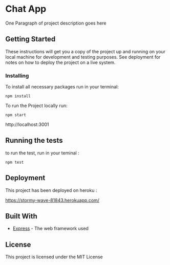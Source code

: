 # Chat App

One Paragraph of project description goes here

## Getting Started

These instructions will get you a copy of the project up and running on your local machine for development and testing purposes. See deployment for notes on how to deploy the project on a live system.



### Installing

To install all necessary packages run in your terminal:

```
npm install
```

To run the Project locally run:

```
npm start
```

http://localhost:3001

## Running the tests

to run the test, run in your teminal :

```
npm test
```
## Deployment

This project has been deployed on heroku :

https://stormy-wave-81843.herokuapp.com/

## Built With

* [Express](http://expressjs.com/) - The web framework used

## License

This project is licensed under the MIT License

